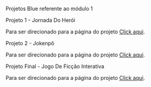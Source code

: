 Projetos Blue referente ao módulo 1

Projeto 1 - Jornada Do Herói


 <p>Para ser direcionado para a página do projeto
 <a href="https://github.com/joaofreitas-dev/Projetos_Bue/tree/main/Projeto_1_Jornada_Do_Heroi"> Click aqui</a>.</p>
 
 Projeto 2 - Jokenpô
 
 <p>Para ser direcionado para a página do projeto
 <a href="https://github.com/joaofreitas-dev/Projetos_Bue/tree/main/Projeto_2_Jokenpo"> Click aqui</a>.</p>
 
 Projeto Final - Jogo De Ficção Interativa
 
 <p>Para ser direcionado para a página do projeto
 <a href="https://github.com/joaofreitas-dev/Projetos_Bue/tree/main/Projeto_3_Ficcao_Interativa"> Click aqui</a>.</p>
 



